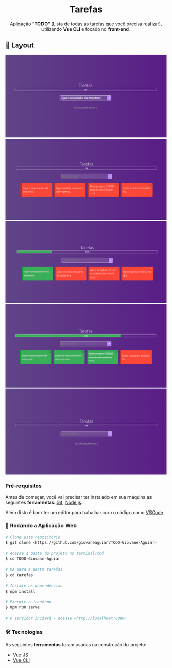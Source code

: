 <h1 align="center">Tarefas</h1>
<p align="center">Aplicação <strong>"TODO"</strong> (Lista de todas as tarefas que você precisa realizar), utilizando <strong>Vue CLI</strong> e focado no <strong>front-end.
  </strong></p>

## 🎨 Layout 

<img src="/tarefas/src/assets/2.png">
<img src="/tarefas/src/assets/3.png">
<img src="/tarefas/src/assets/4.png">
<img src="/tarefas/src/assets/5.png">
<img src="/tarefas/src/assets/1.png">


### Pré-requisitos

Antes de começar, você vai precisar ter instalado em sua máquina as seguintes <strong>ferramentas</strong>:
[Git](https://git-scm.com), [Node.js](https://nodejs.org/en/).

Além disto é bom ter um editor para trabalhar com o código como [VSCode](https://code.visualstudio.com/).

### :apple: Rodando a Aplicação Web

```bash
# Clone este repositório
$ git clone <https://github.com/giovaneaguiar/TODO-Giovane-Aguiar>

# Acesse a pasta do projeto no terminal/cmd
$ cd TODO-Giovane-Aguiar

# Vá para a pasta tarefas
$ cd tarefas

# Instale as dependências
$ npm install

# Execute o frontend
$ npm run serve

# O servidor inciará - acesse <http://localhost:8080>
```

### 🛠 Tecnologias

As seguintes <strong>ferramentas</strong> foram usadas na construção do projeto:
- [Vue JS](https://br.vuejs.org)
- [Vue CLI](https://cli.vuejs.org/guide/)

